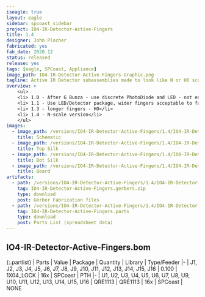 ```yaml
---
iseagle: true
layout: eagle
sidebar: spcoast_sidebar
project: IO4-IR-Detector-Active-Fingers
title: 1.4
designer: John Plocher
fabricated: yes
fab_date: 2020.12
status: released
release: yes
tags: [eagle, SPCoast, Appliance]
image_path: IO4-IR-Detector-Active-Fingers-Graphic.png
tagline: Active IR Detector subassemblies made to look like N or HO scale ties.
overview: >
    <ul>
    <li> 1.0 - After G Bunza - use discrete PhotoDiode and LED - not easily fab'd</li>
    <li> 1.1 - Use LED/Detector package, wider fingers acceptable to fab</li>
    <li> 1.3 - longer fingers - HO</li>
    <li> 1.4 - N-scale version</li>
    </ul>
images:
  - image_path: /versions/IO4-IR-Detector-Active-Fingers/1.4/IO4-IR-Detector-Active-Fingers-1.4.sch.png
    title: Schematic
  - image_path: /versions/IO4-IR-Detector-Active-Fingers/1.4/IO4-IR-Detector-Active-Fingers-1.4.top.brd.png
    title: Top Silk
  - image_path: /versions/IO4-IR-Detector-Active-Fingers/1.4/IO4-IR-Detector-Active-Fingers-1.4.bot.brd.png
    title: Bot Silk
  - image_path: /versions/IO4-IR-Detector-Active-Fingers/1.4/IO4-IR-Detector-Active-Fingers-1.4.brd.png
    title: Board
artifacts:
  - path: /versions/IO4-IR-Detector-Active-Fingers/1.4/IO4-IR-Detector-Active-Fingers-1.4.gerbers.zip
    tag: IO4-IR-Detector-Active-Fingers.gerbers.zip
    type: download
    post: Gerber Fabrication files
  - path: /versions/IO4-IR-Detector-Active-Fingers/1.4/IO4-IR-Detector-Active-Fingers-1.4.parts.csv
    tag: IO4-IR-Detector-Active-Fingers.parts
    type: download
    post: Parts List (spreadsheet data)
---
```


## IO4-IR-Detector-Active-Fingers.bom

{:.partlist}
| Parts | Value | Package | Quantity | Library | Type/Feeder
|-
| J1, J2, J3, J4, J5, J6, J7, J8, J9, J10, J11, J12, J13, J14, J15, J16 | 0.100 | 1X04_LOCK | 16x | SPCoast | PTH
|-
| U1, U2, U3, U4, U5, U6, U7, U8, U9, U10, U11, U12, U13, U14, U15, U16 | QRE1113 | QRE1113 | 16x | SPCoast | NONE
